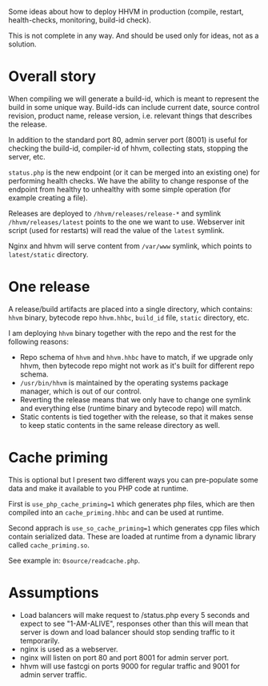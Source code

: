 Some ideas about how to deploy HHVM in production (compile, restart, health-checks, monitoring, build-id check).

This is not complete in any way. And should be used only for ideas, not as a solution.


Overall story
=============

When compiling we will generate a build-id, which is meant to represent the build in some unique way. Build-ids can include current date, source control revision, product name, release version, i.e. relevant things that describes the release.

In addition to the standard port 80, admin server port (8001) is useful for checking the build-id, compiler-id of hhvm, collecting stats, stopping the server, etc.

`status.php` is the new endpoint (or it can be merged into an existing one) for performing health checks. We have the ability to change response of the endpoint from healthy to unhealthy with some simple operation (for example creating a file).

Releases are deployed to `/hhvm/releases/release-*` and symlink `/hhvm/releases/latest` points to the one we want to use. Webserver init script (used for restarts) will read the value of the `latest` symlink.

Nginx and hhvm will serve content from `/var/www` symlink, which points to `latest/static` directory.

One release
===========

A release/build artifacts are placed into a single directory, which contains: `hhvm` binary, bytecode repo `hhvm.hhbc`, `build_id` file, `static` directory, etc.

I am deploying `hhvm` binary together with the repo and the rest for the following reasons:

* Repo schema of `hhvm` and `hhvm.hhbc` have to match, if we upgrade only hhvm, then bytecode repo might not work as it's built for different repo schema.
* `/usr/bin/hhvm` is maintained by the operating systems package manager, which is out of our control.
* Reverting the release means that we only have to change one symlink and everything else (runtime binary and bytecode repo) will match.
* Static contents is tied together with the release, so that it makes sense to keep static contents in the same release directory as well.

Cache priming
=============

This is optional but I present two different ways you can pre-populate some
data and make it available to you PHP code at runtime.

First is `use_php_cache_priming=1` which generates php files, which are then
compiled into an `cache_priming.hhbc` and can be used at runtime.

Second apprach is `use_so_cache_priming=1` which generates cpp files which
contain serialized data. These are loaded at runtime from a dynamic library
called `cache_priming.so`.

See example in: `0source/readcache.php`.

Assumptions
===========

* Load balancers will make request to /status.php every 5 seconds and expect to see "1-AM-ALIVE", responses other than this will mean that server is down and load balancer should stop sending traffic to it temporarily.
* nginx is used as a webserver.
* nginx will listen on port 80 and port 8001 for admin server port.
* hhvm will use fastcgi on ports 9000 for regular traffic and 9001 for admin server traffic.
